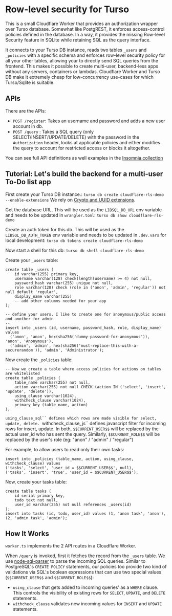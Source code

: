 # Row-level security for Turso

This is a small Cloudflare Worker that provides an authorization wrapper over Turso database. Somewhat like PostgREST, it enforces access-control policies defined in the database. In a way, it provides the missing Row-level Security feature in SQLite while retaining SQL as the query interface.

It connects to your Turso DB instance, reads two tables `_users` and `_policies` with a specific schema and enforces row-level security policy for all your other tables, allowing your to directly send SQL queries from the frontend. This makes it possible to create multi-user, backend-less apps without any servers, containers or lambdas. Cloudflare Worker and Turso DB make it extremely cheap for low-concurrency use-cases for which Turso/Sqlite is suitable.

## APIs

There are the APIs:

- `POST /register`: Takes an username and password and adds a new user account in db.
- `POST /query`   : Takes a SQL query (only SELECT/INSERT/UPDATE/DELETE) with the password in the `Authorization` header, looks at applicable policies and either modifies the query to account for restricted access or blocks it altogether.

You can see full API definitions as well examples in the [Insomnia collection](/apis_insomnia.json)

## Tutorial: Let's build the backend for a multi-user To-Do list app

First create your Turso DB instance.:
`turso db create cloudflare-rls-demo --enable-extensions`
We rely on [Crypto and UUID extensions](https://docs.turso.tech/reference/extensions).

Get the database URL. This will be used as the `LIBSQL_DB_URL` env variable and needs to be updated in `wrangler.toml`:
`turso db show cloudflare-rls-demo`

Create an auth token for this db. This will be used as the `LIBSQL_DB_AUTH_TOKEN` env variable and needs to be updated in `.dev.vars` for local development:
`turso db tokens create cloudflare-rls-demo`

Now start a shell for this db:
`turso db shell cloudflare-rls-demo`

Create your `_users` table:

```
create table _users (
    id varchar(255) primary key,
    username varchar(128) check(length(username) >= 4) not null,
    password_hash varchar(255) unique not null,
    role varchar(128) check (role in ('anon', 'admin', 'regular')) not null default 'regular',
    display_name varchar(255)
    -- add other columns needed for your app
);

-- define your users. I like to create one for anonymous/public access and another for admin
-- 
insert into _users (id, username, password_hash, role, display_name) values 
  ('anon', 'anon', hex(sha256('dummy-password-for-anonymous')), 'anon', 'Anonymous'),
  ('admin', 'admin', hex(sha256('must-replace-this-with-a-securerandom')), 'admin', 'Administrator');

```

Now create the `_policies` table:

```
-- Now we create a table where access policies for actions on tables are whitelisted
create table _policies (
    table_name varchar(255) not null,
    action varchar(255) not null CHECK (action IN ('select', 'insert', 'update', 'delete')),
    using_clause varchar(1024),
    withcheck_clause varchar(1024),
    primary key (table_name, action)
);
```

`using_clause_sql`` defines which rows are made visible for select, update, delete.
`withcheck_clause_js`` defines javascript filter for incoming rows for insert, update.
In both, `$$CURRENT_USER$$` will be replaced by the actual user_id who has sent the query. Similarly, `$$CURRENT_ROLE$$` will be replaced by the user's role (eg: "anon" / "admin" / "regular")

For example, to allow users to read only their own tasks:
```
insert into _policies (table_name, action, using_clause, withcheck_clause) values 
('tasks', 'select', 'user_id = $$CURRENT_USER$$', null),
('tasks', 'insert', 'true', 'user_id = $$CURRENT_USER$$');
```

Now, create your tasks table:
```
create table tasks (
    id serial primary key,
    todo text not null, 
    user_id varchar(255) not null references _users(id)
);
insert into tasks (id, todo, user_id) values (1, 'anon task', 'anon'), (2, 'admin task', 'admin');
```

## How It Works

`worker.ts` implements the 2 API routes in a Cloudflare Worker. 

When `/query` is invoked, first it fetches the record from the `_users` table. We use [node-sql-parser]() to parse the incoming SQL queries. Similar to PostgreSQL's `CREATE POLICY` statements, our policies too provide two kind of validations via SQL's boolean expressions that can use two special values (`$$CURRENT_USER$$` and `$$CURRENT_ROLE$$`): 

- `using_clause` that gets added to incoming queries' as a `WHERE` clause. This controls the visibility of existing rows for `SELECT`, `UPDATE`, and `DELETE` statements.
- `withcheck_clause` validates new incoming values for `INSERT` and `UPDATE` statements.